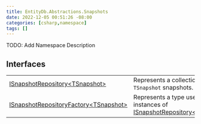 ```yaml
---
title: EntityDb.Abstractions.Snapshots
date: 2022-12-05 00:51:26 -08:00
categories: [csharp,namespace]
tags: []
---
```



TODO: Add Namespace Description

## Interfaces
<table><tr><td><a href='/posts/csharp.member.entitydb.abstractions.snapshots.isnapshotrepository`1/'>ISnapshotRepository&lt;TSnapshot&gt;</a></td><td>
Represents a collection of <code class='language-plaintext highlighter-rouge'>TSnapshot</code> snapshots.
</td></tr><tr><td><a href='/posts/csharp.member.entitydb.abstractions.snapshots.isnapshotrepositoryfactory`1/'>ISnapshotRepositoryFactory&lt;TSnapshot&gt;</a></td><td>
Represents a type used to create instances of <a href='/posts/csharp.member.entitydb.abstractions.snapshots.isnapshotrepository`1/'>ISnapshotRepository&lt;TSnapshot&gt;</a></td></tr></table>
